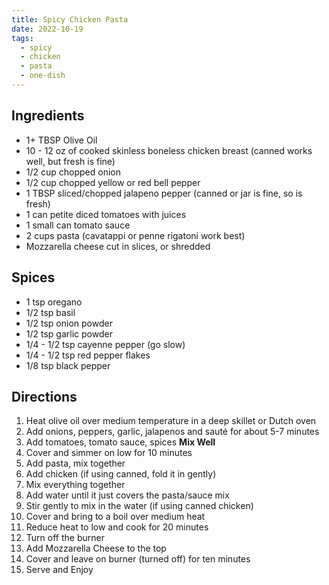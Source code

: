 ```yaml
---
title: Spicy Chicken Pasta
date: 2022-10-19
tags:
  - spicy
  - chicken
  - pasta
  - one-dish
---
```


## Ingredients

- 1+ TBSP Olive Oil
- 10 - 12 oz of cooked skinless boneless chicken breast (canned works well, but fresh is fine)
- 1/2 cup chopped onion
- 1/2 cup chopped yellow or red bell pepper
- 1 TBSP sliced/chopped jalapeno pepper (canned or jar is fine, so is fresh)
- 1 can petite diced tomatoes with juices
- 1 small can tomato sauce
- 2 cups pasta (cavatappi or penne rigatoni work best)
- Mozzarella cheese cut in slices, or shredded

## Spices

- 1 tsp oregano
- 1/2 tsp basil
- 1/2 tsp onion powder
- 1/2 tsp garlic powder
- 1/4 - 1/2 tsp cayenne pepper (go slow)
- 1/4 - 1/2 tsp red pepper flakes
- 1/8 tsp black pepper

## Directions

1. Heat olive oil over medium temperature in a deep skillet or Dutch oven
2. Add onions, peppers, garlic, jalapenos and sauté for about 5-7 minutes
3. Add tomatoes, tomato sauce, spices **Mix Well**
4. Cover and simmer on low for 10 minutes
5. Add pasta, mix together
6. Add chicken (if using canned, fold it in gently)
7. Mix everything together
8. Add water until it just covers the pasta/sauce mix
9. Stir gently to mix in the water (if using canned chicken)
10. Cover and bring to a boil over medium heat
11. Reduce heat to low and cook for 20 minutes
12. Turn off the burner
13. Add Mozzarella Cheese to the top
14. Cover and leave on burner (turned off) for ten minutes
15. Serve and Enjoy
